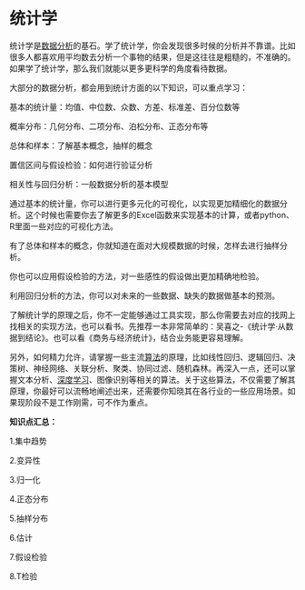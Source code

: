 # 统计学

统计学是[数据分析](https://www.afenxi.com/bigdata/data-analysis)的基石。学了统计学，你会发现很多时候的分析并不靠谱。比如很多人都喜欢用平均数去分析一个事物的结果，但是这往往是粗糙的，不准确的。如果学了统计学，那么我们就能以更多更科学的角度看待数据。

大部分的数据分析，都会用到统计方面的以下知识，可以重点学习：

基本的统计量：均值、中位数、众数、方差、标准差、百分位数等

概率分布：几何分布、二项分布、泊松分布、正态分布等

总体和样本：了解基本概念，抽样的概念

置信区间与假设检验：如何进行验证分析

相关性与回归分析：一般数据分析的基本模型

通过基本的统计量，你可以进行更多元化的可视化，以实现更加精细化的数据分析。这个时候也需要你去了解更多的Excel函数来实现基本的计算，或者python、R里面一些对应的可视化方法。

有了总体和样本的概念，你就知道在面对大规模数据的时候，怎样去进行抽样分析。

你也可以应用假设检验的方法，对一些感性的假设做出更加精确地检验。

利用回归分析的方法，你可以对未来的一些数据、缺失的数据做基本的预测。

了解统计学的原理之后，你不一定能够通过工具实现，那么你需要去对应的找网上找相关的实现方法，也可以看书。先推荐一本非常简单的：吴喜之-《统计学·从数据到结论》。也可以看《商务与经济统计》，结合业务能更容易理解。

另外，如何精力允许，请掌握一些主流[算法](https://www.afenxi.com/topic/算法)的原理，比如线性回归、逻辑回归、决策树、神经网络、关联分析、聚类、协同过滤、随机森林。再深入一点，还可以掌握文本分析、[深度学习](https://www.afenxi.com/topic/深度学习)、图像识别等相关的算法。关于这些算法，不仅需要了解其原理，你最好可以流畅地阐述出来，还需要你知晓其在各行业的一些应用场景。如果现阶段不是工作刚需，可不作为重点。



**知识点汇总：**

1.集中趋势

2.变异性

3.归一化

4.正态分布

5.抽样分布

6.估计

7.假设检验

8.T检验